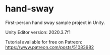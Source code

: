 # hand-sway
 First-person hand sway sample project in Unity.
 
 Unity Editor version: 2020.3.7f1
 
 Tutorial available for free on Patreon: https://www.patreon.com/posts/51083982
